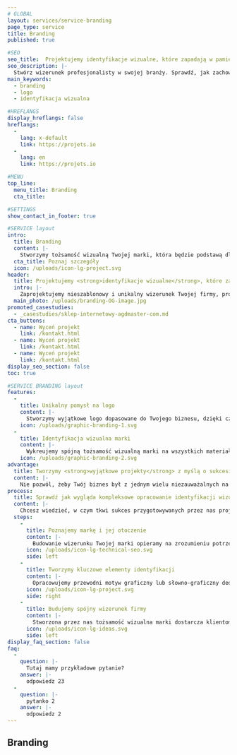```yaml
---
# GLOBAL 
layout: services/service-branding
page_type: service
title: Branding
published: true

#SEO
seo_title:  Projektujemy identyfikacje wizualne, które zapadają w pamięć
seo_description: |-
  Stwórz wizerunek profesjonalisty w swojej branży. Sprawdź, jak zachować spójność w komunikacji z klientami i wykreować tożsamość wizualną marki.
main_keywords:
  - branding
  - logo
  - identyfikacja wizualna

#HREFLANGS
display_hreflangs: false
hreflangs:
  -
    lang: x-default
    link: https://projets.io
  -
    lang: en
    link: https://projets.io

#MENU 
top_line:
  menu_title: Branding
  cta_title:

#SETTINGS
show_contact_in_footer: true

#SERVICE layout
intro: 
  title: Branding
  content: |-
    Stworzymy tożsamość wizualną Twojej marki, która będzie podstawą dla rozwoju produktów i usług zapadających w pamięć użytkowników. Będą one nie tylko użyteczne, ale też estetyczne. Pozytywne wrażenie i spójność przekazu będzie kluczem do sukcesu Twojej firmy. 
  cta_title: Poznaj szczegóły
  icon: /uploads/icon-lg-project.svg
header:
  title: Projektujemy <strong>identyfikacje wizualne</strong>, które zapadają w pamięć
  intro: |-
    Zaprojektujemy nieszablonowy i unikalny wizerunek Twojej firmy, produktu lub usługi, który zaskoczy klientów i przyciągnie ich uwagę.
  main_photo: /uploads/branding-OG-image.jpg
promoted_casestudies:
  - _casestudies/sklep-internetowy-agdmaster-com.md
cta_buttons:
  - name: Wyceń projekt
    link: /kontakt.html
  - name: Wyceń projekt
    link: /kontakt.html
  - name: Wyceń projekt
    link: /kontakt.html
display_seo_section: false
toc: true 

#SERVICE BRANDING layout
features:
  -
    title: Unikalny pomysł na logo
    content: |-
      Stworzymy wyjątkowe logo dopasowane do Twojego biznesu, dzięki czemu utrwalisz wizerunek marki w oczach klientów. Będzie to podstawa jej komunikacji z otoczeniem.
    icon: /uploads/graphic-branding-1.svg
  -
    title: Identyfikacja wizualna marki
    content: |-
      Wykreujemy spójną tożsamość wizualną marki na wszystkich materiałach firmowych i promocyjnych. Wpłynie to na wizerunek Twojego biznesu w oczach odbiorcy.
    icon: /uploads/graphic-branding-2.svg
advantage:
  title: Tworzymy <strong>wyjątkowe projekty</strong> z myślą o sukcesie Twojej marki
  content: |-
    Nie pozwól, żeby Twój biznes był z jednym wielu niezauważalnych na rynku. Sam produkt lub usługa to połowa sukcesu - potrzebny jest aspekt wizualny, który sprawi, że zaskoczysz potencjalnych klientów i przyciągniesz ich uwagę. Tworzymy nieszablonowe identyfikacje wizualne, które wyróżniają silne marki. Chcesz, żeby Twoja firma była jedną z nich? Zaufaj nam - znamy się na tym, co robimy.
process:
  title: Sprawdź jak wygląda kompleksowe opracowanie identyfikacji wizualnej marki
  content: |-
    Chcesz wiedzieć, w czym tkwi sukces przygotowywanych przez nas projektów? To przede wszystkim zaplanowanie działań związanych ze stworzeniem tożsamości wizualnej marki, które opieramy na dokładnym poznaniu biznesu i określeniu potrzeb, na które ma odpowiadać.
  steps:
    -
      title: Poznajemy markę i jej otoczenie
      content: |-
        Budowanie wizerunku Twojej marki opieramy na zrozumieniu potrzeb odbiorców. Wiemy, że to coś więcej niż sama nazwa, dlatego koncentrujemy się na wyjątkowym charakterze biznesu i podkreślamy jego unikalne wartości. To pozwala zbudować podstawy, które wzbudzą zaufanie u Twoich klientów.
      icon: /uploads/icon-lg-technical-seo.svg
      side: left
    -
      title: Tworzymy kluczowe elementy identyfikacji
      content: |-
        Opracowujemy przewodni motyw graficzny lub słowno-graficzny dedykowany dla Twojego biznesu. Dobieramy odpowiednią kolorystykę i łączymy ją z typografią. Tworzymy dla Ciebie logotyp i key visuale, które obrazują najważniejsze wartości firmy w oczach odbiorcy. 
      icon: /uploads/icon-lg-project.svg
      side: right
    -
      title: Budujemy spójny wizerunek firmy
      content: |-
        Stworzona przez nas tożsamość wizualna marki dostarcza klientom informacji, czego mogą oczekiwać od Twoich produktów i usług. Wskazuje, co wyróżnia je na tle konkurencji. Dzięki niej możesz prowadzić spójną komunikacją z odbiorcami swojego biznesu.
      icon: /uploads/icon-lg-ideas.svg
      side: left
display_faq_section: false
faq:
  -
    question: |-
      Tutaj mamy przykładowe pytanie?
    answer: |-
      odpowiedz 23
  -
    question: |-
      pytanko 2
    answer: |-
      odpowiedz 2
---
```

## Branding